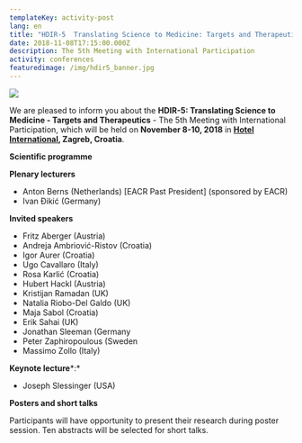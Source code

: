 ```yaml
---
templateKey: activity-post
lang: en
title: "HDIR-5  Translating Science to Medicine: Targets and Therapeutics"
date: 2018-11-08T17:15:00.000Z
description: The 5th Meeting with International Participation
activity: conferences
featuredimage: /img/hdir5_banner.jpg
---
```

![](/img/hdir5_banner.jpg)

We are pleased to inform you about the **HDIR-5: Translating Science to Medicine - Targets and Therapeutics** - The 5th Meeting with International Participation, which will be held on **November 8-10, 2018** in **[Hotel International](https://www.hotel-international.hr/), Zagreb, Croatia**.



**Scientific programme**

**Plenary lecturers**

* Anton Berns (Netherlands) [EACR Past President] (sponsored by EACR)
* Ivan Đikić (Germany)



**Invited speakers**

* Fritz Aberger (Austria)
* Andreja Ambriović-Ristov (Croatia)
* Igor Aurer (Croatia)
* Ugo Cavallaro (Italy)
* Rosa Karlić (Croatia)
* Hubert Hackl (Austria)
* Kristijan Ramadan (UK)
* Natalia Riobo-Del Galdo (UK)
* Maja Sabol (Croatia)
* Erik Sahai (UK)
* Jonathan Sleeman (Germany
* Peter Zaphiropoulous (Sweden
* Massimo Zollo (Italy)



**Keynote lecture***:*

* Joseph Slessinger (USA)



**Posters and short talks**

Participants will have opportunity to present their research during poster session. Ten abstracts will be selected for short talks.